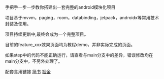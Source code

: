 手把手一步一步教你搭建出一套完整的android模块化项目

项目基于mvvm，paging，room，databinding，jetpack，androidx等常用技术封装及使用。

项目持续更新中,最终会成为一个完整项目。

目前的feature_xxx效果页面均为教程demo，并非实际完成的页面。

如果step中的代码不能正确运行，请查看与main分支中的差异，错误修改均在main分支中，不另外处理了。

配套食用链接
[简书](https://www.jianshu.com/nb/54292008)
[掘金](https://juejin.cn/column/7271070291689275446)
